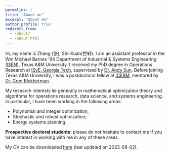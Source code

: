 ```yaml
---
permalink: /
title: "About me"
excerpt: "About me"
author_profile: true
redirect_from: 
  - /about/
  - /about.html
---
```


Hi, my name is Zhang (张), Shi-Xuan(世轩). 
I am an assistant professor in the Wm Michael Barnes '64 Department of Industrial & Systems Engineering ([ISEN](https://engineering.tamu.edu/industrial)), Texas A&M University.
I received my PhD degree in Operations Research at [ISyE, Georgia Tech](https://www.isye.gatech.edu), supervised by [Dr. Andy Sun](https://mitmgmtfaculty.mit.edu/sunx/). Before joining Texas A&M University, I was a postdoctoral fellow at [ICERM](https://icerm.brown.edu), mentored by [Dr. Greg Blekherman](https://sites.google.com/site/grrigg/).

My research interests lie generally in mathematical optimization theory and algorithms for operations research, data science, and systems engineering.
In particular, I have been working in the following areas:

* Polynomial and integer optimization;
* Stochastic and robust optimization;
* Energy systems planning.

__Prospective doctoral students:__ please do not hesitate to contact me if you have interest in working with me in any of these areas.

My CV can be downloaded [here](files/CV_shixuan.pdf) (last updated on 2023-08-02). 
